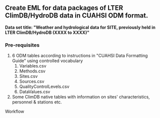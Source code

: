 <h2>Create EML for data packages of LTER ClimDB/HydroDB data in CUAHSI ODM format.</h2>

<b>Data set title: "Weather and hydrological data for SITE, previously held in LTER ClimDB/HydroDB (XXXX to XXXX)"</b>

<h3>Pre-requisites</h3>

1. 6 ODM tables according to instructions in "CUAHSI Data Formatting Guide" using controlled vocabulary
                        <ol>
                        <li>Variables.csv</li>
                        <li>Methods.csv</li>
                        <li>Sites.csv</li>
                        <li>Sources.csv</li>
                        <li>QualityControlLevels.csv</li>
                        <li>DataValues.csv</li>
                        </ol>             
2. Some ClimDB native tables with information on sites' characteristics, personnel & stations etc.

Workflow
